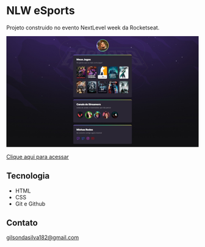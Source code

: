 # NLW eSports
Projeto construido no evento NextLevel week da Rocketseat.

![foto](./.github/foto.jpeg)

[Clique aqui para acessar](https://github.com/gilsondasilva182/NLW-ESPORTS)

## Tecnologia
- HTML
- CSS
- Git e Github

## Contato

gilsondasilva182@gmail.com